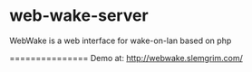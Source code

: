 web-wake-server
===============

WebWake is a web interface for wake-on-lan based on php

===============
Demo at: http://webwake.slemgrim.com/
